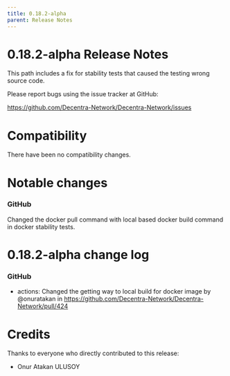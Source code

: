 ```yaml
---
title: 0.18.2-alpha
parent: Release Notes
---
```


0.18.2-alpha Release Notes
====================

This path includes a fix for stability tests that caused the testing wrong source code.

Please report bugs using the issue tracker at GitHub:

  <https://github.com/Decentra-Network/Decentra-Network/issues>

Compatibility
==============

There have been no compatibility changes.

Notable changes
===============

### GitHub
Changed the docker pull command with local based docker build command in docker stability tests.


0.18.2-alpha change log
=================

### GitHub
* actions: Changed the getting way to local build for docker image by @onuratakan in https://github.com/Decentra-Network/Decentra-Network/pull/424

Credits
=======

Thanks to everyone who directly contributed to this release:

- Onur Atakan ULUSOY